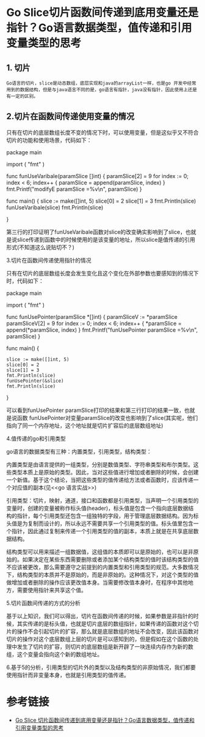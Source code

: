 # Go Slice切片函数间传递到底用变量还是指针？Go语言数据类型，值传递和引用变量类型的思考


## 1. 切片

    Go语言的切片，slice是动态数组，底层实现和java的arrayList一样，也是go 开发中经常用到的数据结构，但是与java语言不同的是，go语言有指针，java没有指针，因此使用上还是有一定的区别。

## 2.切片在函数间传递使用变量的情况

   只有在切片的底层数组长度不变的情况下时，可以使用变量，但是这似乎又不符合切片的功能和使用场景，代码如下：

package main
 
import (
	"fmt"
)
 
func funUseVaribale(paramSlice []int) {
	paramSlice[2] = 9
	for index := 0; index < 6; index++ {
		paramSlice = append(paramSlice, index)
	}
	fmt.Printf("modifyE paramSlice =%v\n", paramSlice)
}
 
func main() {
    slice := make([]int, 5)
	slice[0] = 2
	slice[1] = 3
	fmt.Println(slice)
	funUseVaribale(slice)
	fmt.Println(slice)
 
}


 第三行的打印证明了funUseVaribale函数对slice的改变确实影响到了slice，也就是说slice传递到函数中的时候使用的是该变量的地址，所以slice是值传递的引用形式(不知道这么说贴切不？)

3.切片在函数间传递使用指针的情况

   只有在切片的底层数组长度会发生变化且这个变化在外部参数也要感知到的情况下时，代码如下：

package main
 
import (
	"fmt"
)
 
func funUsePointer(paramSlice *[]int) {
	paramSliceV := *paramSlice
	paramSliceV[2] = 9
	for index := 0; index < 6; index++ {
		*paramSlice = append(*paramSlice, index)
	}
	fmt.Printf("funUsePointer paramSlice =%v\n", paramSlice)
}
 
func main() {
	
	slice := make([]int, 5)
	slice[0] = 2
	slice[1] = 3
	fmt.Println(slice)
	funUsePointer(&slice)
	fmt.Println(slice)
}

 

可以看到funUsePointer paramSlice打印的结果和第三行打印的结果一致，也就是说函数 funUsePointer对变量paramSlice的改变也影响到了slice(其实呢，他们指向了同一个内存地址，这个地址就是切片扩容后的底层数组地址)

4.值传递的go和引用类型

go语言的数据类型有三种：内置类型，引用类型，结构类型：

内置类型是由语言提供的一组类型，分别是数值类型、字符串类型和布尔类型。这些类型本质上是原始的类型。因此，当对这些值进行增加或者删除的时候，会创建一个新值。基于这个结论，当把这些类型的值传递给方法或者函数时，应该传递一个对应值的副本(见<<go 语言实战>>)

引用类型：切片，映射，通道，接口和函数都是引用类型，当声明一个引用类型的变量时，创建的变量被称作标头值(header)，标头值是包含一个指向底层数据结构的指针，每个引用类型还包含一组独特的字段，用于管理底层数据结构。因为标头值是为复制而设计的，所以永远不需要共享一个引用类型的值。标头值里包含一个指针，因此通过复制来传递一个引用类型的值的副本，本质上就是在共享底层数据结构。

结构类型可以用来描述一组数据值，这组值的本质即可以是原始的，也可以是非原始的。如果决定在某些东西需要删除或者添加某个结构类型的值时该结构类型的值不应该被更改，那么需要遵守之前提到的内置类型和引用类型的规范。大多数情况下，结构类型的本质并不是原始的，而是非原始的。这种情况下，对这个类型的值做增加或者删除的操作应该更改值本身。当需要修改值本身时，在程序中其他地方，需要使用指针来共享这个值。

5.切片函数间传递的方式的分析

基于以上知识，我们可以得出，切片在函数间传递的时候，如果参数是非指针的时候，其实传递的是标头值，也就是切片底层的数组指针，如果传递的函数对这个切片的操作不会引起切片的扩容，那么就是底层数组的地址不会改变，因此该函数对切片的操作对这个底层数组上层的切片是可以感知到的，但是假如在这个函数的处理中发生了切片的扩容，则切片的底层数组是新开辟了一块连续内存作为新的数组，这个变量会指向这个新的数组地址。

6.基于5的分析，引用类型的切片外的类型以及结构类型的非原始情况，我们都要使用指针而非变量本身，也就是引用类型的值传递。


# 参考链接

- [Go Slice 切片函数间传递到底用变量还是指针？Go语言数据类型，值传递和引用变量类型的思考](https://blog.csdn.net/tony_java_2017/article/details/121593003)
